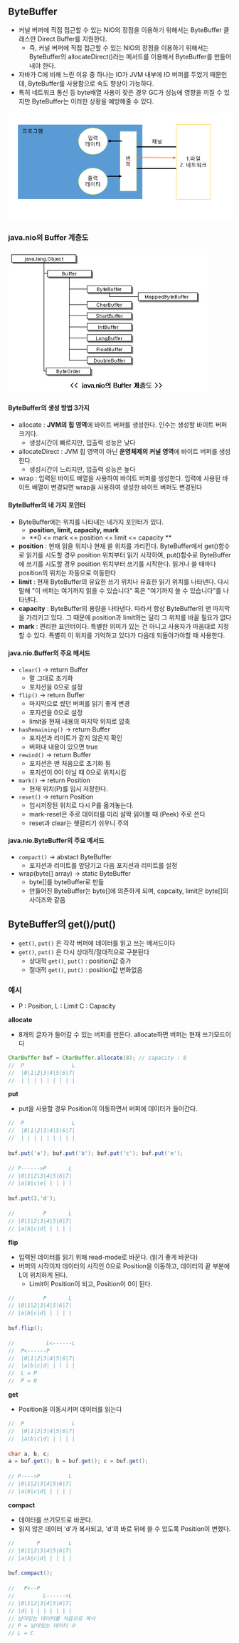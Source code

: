 ## ByteBuffer

- 커널 버퍼에 직접 접근할 수 있는 NIO의 장점을 이용하기 위해서는 ByteBuffer 클래스만 Direct Buffer를 지원한다.
  - 즉, 커널 버퍼에 직접 접근할 수 있는 NIO의 장점을 이용하기 위해서는 ByteBuffer의 allocateDirect()라는 메서드를 이용해서 ByteBuffer를 만들어 내야 한다.
- 자바가 C에 비해 느린 이유 중 하나는 IO가 JVM 내부에 IO 버퍼를 두었기 때문인데, ByteBuffer를 사용함으로 속도 향상이 가능하다.
- 특히 네트워크 통신 등 byte배열 사용이 잦은 경우 GC가 성능에 영향을 끼질 수 있지만 ByteBuffer는 이러한 상황을 예방해줄 수 있다.

![buffer](./image/buffer.png)



### java.nio의 Buffer 계층도

![buffer계층도](./image/buffer2.gif)

#### ByteBuffer의 생성 방법 3가지

- allocate : **JVM의 힙 영역**에 바이트 버퍼를 생성한다. 인수는 생성할 바이트 버퍼 크기다.
  - 생성시간이 빠르지만, 입출력 성능은 낮다
- allocateDirect : JVM 힙 영역이 아닌 **운영체제의 커널 영역**에 바이트 버퍼를 생성한다.
  - 생성시간이 느리지만, 입출력 성능은 높다
- wrap : 입력된 바이트 배열을 사용하여 바이트 버퍼를 생성한다. 입력에 사용된 바이트 배열이 변경되면 wrap을 사용하여 생성한 바이트 버퍼도 변경된다



#### ByteBuffer의 네 가지 포인터

- ByteBuffer에는 위치를 나타내는 네가지 포인터가 있다.
  -  **position, limit, capacity, mark**
  - **0 <= mark <= position <= limit <= capacity **
- **position** : 현재 읽을 위치나 현재 쓸 위치를 가리킨다. ByteBuffer에서 get()함수로 읽기를 시도할 경우 position 위치부터 읽기 시작하여, put()함수로 ByteBuffer에 쓰기를 시도할 경우 position 위치부터 쓰기를 시작한다. 읽거나 쓸 때마다 position의 위치는 자동으로 이동한다
- **limit** : 현재 ByteBuffer의 유요한 쓰기 위치나 유효한 읽기 위치를 나타낸다. 다시 말해 "이 버퍼는 여기까지 읽을 수 있습니다" 혹은 "여기까지 쓸 수 있습니다"를 나타낸다.
- **capacity** : ByteBuffer의 용량을 나타낸다. 따라서 항상 ByteBuffer의 맨 마지막을 가리키고 있다. 그 때문에 position과 limit와는 달리 그 위치를 바꿀 필요가 없다
- **mark** : 편리한 표인터이다. 특별한 의미가 있는 건 아니고 사용자가 마음대로 지정할 수 있다. 특별히 이 위치를 기억하고 있다가 다음데 되돌아가야할 때 사용한다.



#### java.nio.Buffer의 주요 메서드

- `clear()` -> return Buffer
  - 말 그대로 초기화
  - 포지션을 0으로 설정
- `flip()` -> return Buffer
  - 마지막으로 썼던 버퍼를 읽기 좋게 변경
  - 포지션을 0으로 설정
  - limit을 현재 내용의 마지막 위치로 압축
- `hasRemaining()` -> return Buffer
  - 포지션과 리미트가 같지 않은지 확인
  - 버퍼내 내용이 있으면 true
- `rewind()` -> return Buffer
  - 포지션은 맨 처음으로 초기화 됨
  - 포지션이 0이 아닐 때 0으로 위치시킴
- `mark()` -> return Position
  - 현재 위치(P)를 임시 저장한다.
- `reset()` -> return Position
  - 임시저장된 위치로 다시 P를 옮겨놓는다.
  - mark-reset은 주로 데이터를 미리 살짝 읽어볼 때 (Peek) 주로 쓴다
  - reset과 clear는 헷갈리기 쉬우니 주의

#### java.nio.ByteBuffer의 주요 메서드

- `compact()` -> abstact ByteBuffer
  - 포지션과 리미트를 앞당기고 다음 포지션과 리미트를 설정
- wrap(byte[] array) -> static ByteBuffer
  - byte[]를 byteBuffer로 만듦
  - 만들어진 ByteBuffer는 byte[]에 의존하게 되며, capcaity, limit은 byte[]의 사이즈와 같음



## ByteBuffer의 get()/put()

- `get()`, `put()` 은 각각 버퍼에 데이터를 읽고 쓰는 메서드이다
- `get()`, `put()` 은 다시 상대적/절대적으로 구분된다
  - 상대적 `get()`, `put()` : position값 증가
  - 절대적 `get()`, `put()` : position값 변화없음



### 예시

- P : Position, L : Limit C : Capacity

**allocate**

- 8개의 글자가 들어갈 수 있는 버퍼를 만든다. allocate하면 버퍼는 현재 쓰기모드이다

```java
CharBuffer buf = CharBuffer.allocate(8); // capacity : 8
//	P               L
//  |0|1|2|3|4|5|6|7|
//  | | | | | | | | |
```



**put**

- put을 사용할 경우 Position이 이동하면서 버퍼에 데이터가 들어간다.

```java
//	P               L
//  |0|1|2|3|4|5|6|7|
//  | | | | | | | | |

buf.put('a'); buf.put('b'); buf.put('c'); buf.put('e');

// P------>P       L 
// |0|1|2|3|4|5|6|7|
// |a|b|c|e| | | | |

buf.put(3,'d');

//         P       L 
// |0|1|2|3|4|5|6|7|
// |a|b|c|d| | | | |
```



**flip**

- 입력된 데이터를 읽기 위해 read-mode로 바꾼다. (읽기 좋게 바꾼다)
- 버퍼의 시작이자 데이터의 시작인 0으로 Position을 이동하고, 데이터의 끝 부분에 L이 위치하게 된다.
  - Limit이 Position이 되고, Position이 0이 된다.

```java
//         P       L 
// |0|1|2|3|4|5|6|7|
// |a|b|c|d| | | | |

buf.flip();

//          L<------L 
//  P<------P 
//  |0|1|2|3|4|5|6|7|
//  |a|b|c|d| | | | | 
//  L = P
//  P = 0
```



**get**

- Position을 이동시키며 데이터를 읽는다

```java
//  P               L
//  |0|1|2|3|4|5|6|7|
//  |a|b|c|d| | | | | 

char a, b, c;
a = buf.get(); b = buf.get(); c = buf.get();

// P---->P         L 
// |0|1|2|3|4|5|6|7|
// |a|b|c|d| | | | |
```



**compact**

- 데이터를 쓰기모드로 바꾼다.
- 읽지 않은 데이터 'd'가 복사되고, 'd'의 바로 뒤에 쓸 수 있도록 Position이 변했다.

```java
//       P         L 
// |0|1|2|3|4|5|6|7|
// |a|b|c|d| | | | |

buf.compact();

//   P<--P
//         L------>L 
// |0|1|2|3|4|5|6|7| 
// |d| | | | | | | | 
// 남아있는 데이터를 처음으로 복사 
// P = 남아있는 데이터 수 
// L = C
```



